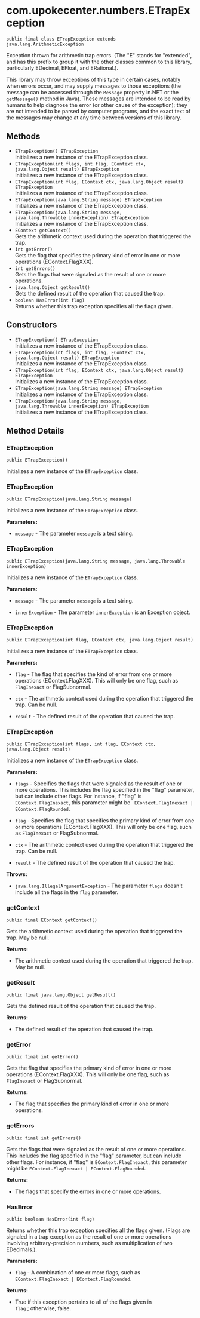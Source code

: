 # com.upokecenter.numbers.ETrapException

    public final class ETrapException extends java.lang.ArithmeticException

Exception thrown for arithmetic trap errors. (The "E" stands for "extended",
 and has this prefix to group it with the other classes common to this
 library, particularly EDecimal, EFloat, and ERational.). <p>This
 library may throw exceptions of this type in certain cases, notably
 when errors occur, and may supply messages to those exceptions (the
 message can be accessed through the <code>Message</code> property in.NET or
 the <code>getMessage()</code> method in Java). These messages are intended
 to be read by humans to help diagnose the error (or other cause of the
 exception); they are not intended to be parsed by computer programs,
 and the exact text of the messages may change at any time between
 versions of this library.</p>

## Methods

* `ETrapException() ETrapException`<br>
 Initializes a new instance of the ETrapException class.
* `ETrapException​(int flags,
              int flag,
              EContext ctx,
              java.lang.Object result) ETrapException`<br>
 Initializes a new instance of the ETrapException class.
* `ETrapException​(int flag,
              EContext ctx,
              java.lang.Object result) ETrapException`<br>
 Initializes a new instance of the ETrapException class.
* `ETrapException​(java.lang.String message) ETrapException`<br>
 Initializes a new instance of the ETrapException class.
* `ETrapException​(java.lang.String message,
              java.lang.Throwable innerException) ETrapException`<br>
 Initializes a new instance of the ETrapException class.
* `EContext getContext()`<br>
 Gets the arithmetic context used during the operation that triggered the
 trap.
* `int getError()`<br>
 Gets the flag that specifies the primary kind of error in one or more
 operations (EContext.FlagXXX).
* `int getErrors()`<br>
 Gets the flags that were signaled as the result of one or more operations.
* `java.lang.Object getResult()`<br>
 Gets the defined result of the operation that caused the trap.
* `boolean HasError​(int flag)`<br>
 Returns whether this trap exception specifies all the flags given.

## Constructors

* `ETrapException() ETrapException`<br>
 Initializes a new instance of the ETrapException class.
* `ETrapException​(int flags,
              int flag,
              EContext ctx,
              java.lang.Object result) ETrapException`<br>
 Initializes a new instance of the ETrapException class.
* `ETrapException​(int flag,
              EContext ctx,
              java.lang.Object result) ETrapException`<br>
 Initializes a new instance of the ETrapException class.
* `ETrapException​(java.lang.String message) ETrapException`<br>
 Initializes a new instance of the ETrapException class.
* `ETrapException​(java.lang.String message,
              java.lang.Throwable innerException) ETrapException`<br>
 Initializes a new instance of the ETrapException class.

## Method Details

### ETrapException
    public ETrapException()
Initializes a new instance of the <code>ETrapException</code> class.
### ETrapException
    public ETrapException​(java.lang.String message)
Initializes a new instance of the <code>ETrapException</code> class.

**Parameters:**

* <code>message</code> - The parameter <code>message</code> is a text string.

### ETrapException
    public ETrapException​(java.lang.String message, java.lang.Throwable innerException)
Initializes a new instance of the <code>ETrapException</code> class.

**Parameters:**

* <code>message</code> - The parameter <code>message</code> is a text string.

* <code>innerException</code> - The parameter <code>innerException</code> is an Exception
 object.

### ETrapException
    public ETrapException​(int flag, EContext ctx, java.lang.Object result)
Initializes a new instance of the <code>ETrapException</code> class.

**Parameters:**

* <code>flag</code> - The flag that specifies the kind of error from one or more
 operations (EContext.FlagXXX). This will only be one flag, such as
 <code>FlagInexact</code> or FlagSubnormal.

* <code>ctx</code> - The arithmetic context used during the operation that triggered
 the trap. Can be null.

* <code>result</code> - The defined result of the operation that caused the trap.

### ETrapException
    public ETrapException​(int flags, int flag, EContext ctx, java.lang.Object result)
Initializes a new instance of the <code>ETrapException</code> class.

**Parameters:**

* <code>flags</code> - Specifies the flags that were signaled as the result of one or
  more operations. This includes the flag specified in the "flag"
  parameter, but can include other flags. For instance, if "flag" is
 <code>EContext.FlagInexact</code>, this parameter might be <code>
 EContext.FlagInexact | EContext.FlagRounded</code>.

* <code>flag</code> - Specifies the flag that specifies the primary kind of error from
 one or more operations (EContext.FlagXXX). This will only be one
 flag, such as <code>FlagInexact</code> or FlagSubnormal.

* <code>ctx</code> - The arithmetic context used during the operation that triggered
 the trap. Can be null.

* <code>result</code> - The defined result of the operation that caused the trap.

**Throws:**

* <code>java.lang.IllegalArgumentException</code> - The parameter <code>flags</code> doesn't include all
 the flags in the <code>flag</code> parameter.

### getContext
    public final EContext getContext()
Gets the arithmetic context used during the operation that triggered the
 trap. May be null.

**Returns:**

* The arithmetic context used during the operation that triggered the
 trap. May be null.

### getResult
    public final java.lang.Object getResult()
Gets the defined result of the operation that caused the trap.

**Returns:**

* The defined result of the operation that caused the trap.

### getError
    public final int getError()
Gets the flag that specifies the primary kind of error in one or more
 operations (EContext.FlagXXX). This will only be one flag, such as
 <code>FlagInexact</code> or FlagSubnormal.

**Returns:**

* The flag that specifies the primary kind of error in one or more
 operations.

### getErrors
    public final int getErrors()
Gets the flags that were signaled as the result of one or more operations.
  This includes the flag specified in the "flag" parameter, but can
  include other flags. For instance, if "flag" is
 <code>EContext.FlagInexact</code>, this parameter might be
 <code>EContext.FlagInexact | EContext.FlagRounded</code>.

**Returns:**

* The flags that specify the errors in one or more operations.

### HasError
    public boolean HasError​(int flag)
Returns whether this trap exception specifies all the flags given. (Flags
 are signaled in a trap exception as the result of one or more
 operations involving arbitrary-precision numbers, such as
 multiplication of two EDecimals.).

**Parameters:**

* <code>flag</code> - A combination of one or more flags, such as <code>
 EContext.FlagInexact | EContext.FlagRounded</code>.

**Returns:**

* True if this exception pertains to all of the flags given in <code>
 flag</code> ; otherwise, false.

